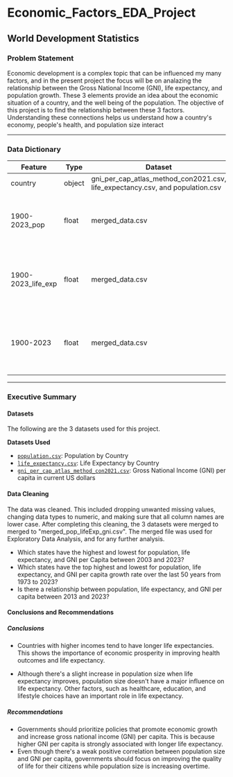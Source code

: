 # Economic_Factors_EDA_Project

## World Development Statistics

### Problem Statement

Economic development is a complex topic that can be influenced my many factors, and in the present project the focus will be on analazing the relationship between the Gross National Income (GNI), life expectancy, and population growth. These 3 elements provide an idea about the economic situation of a country, and the well being of the population. The objective of this project is to find the relationship between these 3 factors. Understanding these connections helps us understand how a country's economy, people's health, and population size interact



---

### Data Dictionary


|Feature|Type|Dataset|Description|
|---|---|---|---|
|country|object|gni_per_cap_atlas_method_con2021.csv, life_expectancy.csv, and population.csv|Name of the country|
|1900-2023_pop|float|merged_data.csv|Population of the country for each year (1900-2023)| 
|1900-2023_life_exp|float|merged_data.csv|Life expectancy of the country for each year (1900-2023)| 
|1900-2023|float|merged_data.csv|GNI per capita of the country for each year (1900-2023)| 


---

### Executive Summary

#### Datasets

The following are the 3 datasets used for this project. 

**Datasets Used**

* [`population.csv`](./data/population.csv): Population by Country
* [`life_expectancy.csv`](./data/life_expectancy.csv): Life Expectancy by Country
* [`gni_per_cap_atlas_method_con2021.csv`](./data/gni_per_cap_atlas_method_con2021.csv): Gross National Income (GNI) per capita in current US dollars

#### Data Cleaning
The data was cleaned. This included dropping unwanted missing values, changing data types to numeric, and making sure that all column names are lower case. After completing this cleaning, the 3 datasets were merged to merged to "merged_pop_lifeExp_gni.csv". The merged file was used for Exploratory Data Analysis, and for any further analysis.

* Which states have the highest and lowest for population, life expectancy, and GNI per Capita between 2003 and 2023?
* Which states have the top highest and lowest for population, life expectancy, and GNI per capita growth rate over the last 50 years from 1973 to 2023?
* Is there a relationship between population, life expectancy, and GNI per capita between 2013 and 2023?

#### Conclusions and Recommendations

##### Conclusions

* Countries with higher incomes tend to have longer life expectancies. This shows the importance of economic prosperity in improving health outcomes and life expectancy.

* Although there's a slight increase in population size when life expectancy improves, population size doesn't have a major influence on life expectancy. Other factors, such as healthcare, education, and lifestyle choices have an important role in life expectancy.

##### Recommendations
* Governments should prioritize policies that promote economic growth and increase gross national income (GNI) per capita. This is because higher GNI per capita is strongly associated with longer life expectancy.
* Even though there's a weak positive correlation between population size and GNI per capita, governments should focus on improving the quality of life for their citizens while population size is increasing overtime.


